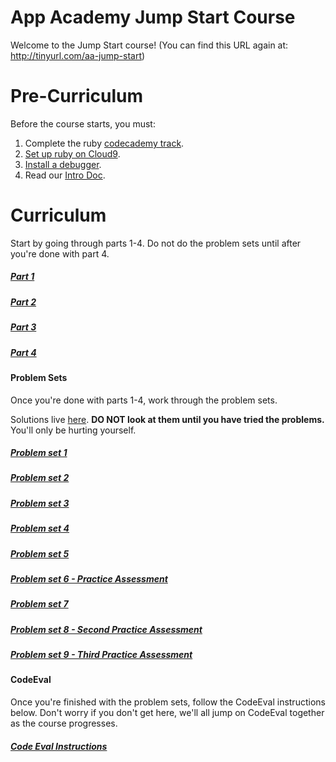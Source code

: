 # App Academy Jump Start Course

Welcome to the Jump Start course!
(You can find this URL again at: http://tinyurl.com/aa-jump-start)

# Pre-Curriculum

Before the course starts, you must:

1. Complete the ruby [codecademy track][codecademy-ruby].
2. [Set up ruby on Cloud9][ruby-setup].
3. [Install a debugger][debugger-setup].
4. Read our [Intro Doc][intro-doc].

[codecademy-ruby]: https://www.codecademy.com/learn/ruby
[ruby-setup]: ./jumpstart-files/pre-curriculum/ruby-setup.md
[debugger-setup]: ./jumpstart-files/pre-curriculum/debugger-setup.md
[intro-doc]: ./jumpstart-files/pre-curriculum/intro.md


# Curriculum

Start by going through parts 1-4.  Do not do the problem sets until after you're done with part 4.

##### [Part 1](./jumpstart-files/part1/part1.md)
##### [Part 2](./jumpstart-files/part2/part2.md)
##### [Part 3](./jumpstart-files/part3/part3.md)
##### [Part 4](./jumpstart-files/part4/part4.md)

#### Problem Sets

Once you're done with parts 1-4, work through the problem sets.

Solutions live [here](./jumpstart-files/solutions).  **DO NOT look at them until you have tried the problems.**  You'll only be hurting yourself.

##### [Problem set 1](./jumpstart-files/problem-sets/problem-set-1.rb)
##### [Problem set 2](./jumpstart-files/problem-sets/problem-set-2.rb)
##### [Problem set 3](./jumpstart-files/problem-sets/problem-set-3.rb)
##### [Problem set 4](./jumpstart-files/problem-sets/problem-set-4.rb)
##### [Problem set 5](./jumpstart-files/problem-sets/problem-set-5.rb)
##### [Problem set 6 - Practice Assessment](./jumpstart-files/problem-sets/problem-set-6.rb)
##### [Problem set 7](./jumpstart-files/problem-sets/problem-set-7.rb)
##### [Problem set 8 - Second Practice Assessment](./jumpstart-files/problem-sets/problem-set-8.rb)
##### [Problem set 9 - Third Practice Assessment](./jumpstart-files/problem-sets/problem-set-9.rb)



#### CodeEval

Once you're finished with the problem sets, follow the CodeEval instructions below.  Don't worry if you don't get here, we'll all jump on CodeEval together as the course progresses.

##### [Code Eval Instructions](./jumpstart-files/code-eval/code-eval-instructions.md)
